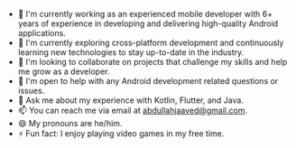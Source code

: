 - 🔭 I'm currently working as an experienced mobile developer with 6+ years of experience in developing and delivering high-quality Android applications.
- 🌱 I'm currently exploring cross-platform development and continuously learning new technologies to stay up-to-date in the industry.
- 👯 I'm looking to collaborate on projects that challenge my skills and help me grow as a developer.
- 🤔 I'm open to help with any Android development related questions or issues.
- 💬 Ask me about my experience with Kotlin, Flutter, and Java.
- 📫 You can reach me via email at abdullahjaaved@gmail.com.
- 😄 My pronouns are he/him.
- ⚡ Fun fact: I enjoy playing video games in my free time.
